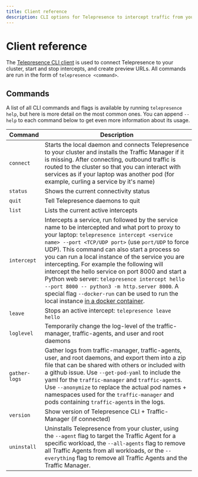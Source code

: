 ```yaml
---
title: Client reference
description: CLI options for Telepresence to intercept traffic from your Kubernetes cluster to code running on your laptop.
---
```


# Client reference

The [Telepresence CLI client](../quick-start.md) is used to connect Telepresence to your cluster, start and stop intercepts, and create preview URLs. All commands are run in the form of `telepresence <command>`.

## Commands

A list of all CLI commands and flags is available by running `telepresence help`, but here is more detail on the most common ones.
You can append `--help` to each command below to get even more information about its usage.

| Command       | Description                                                                                                                                                                                                                                                                                                                                                                                                                                                                                                                                                                                                           |
|---------------|-----------------------------------------------------------------------------------------------------------------------------------------------------------------------------------------------------------------------------------------------------------------------------------------------------------------------------------------------------------------------------------------------------------------------------------------------------------------------------------------------------------------------------------------------------------------------------------------------------------------------|
| `connect`     | Starts the local daemon and connects Telepresence to your cluster and installs the Traffic Manager if it is missing.  After connecting, outbound traffic is routed to the cluster so that you can interact with services as if your laptop was another pod (for example, curling a service by it's name)                                                                                                                                                                                                                                                                                                              |
| `status`      | Shows the current connectivity status                                                                                                                                                                                                                                                                                                                                                                                                                                                                                                                                                                                 |
| `quit`        | Tell Telepresence daemons to quit                                                                                                                                                                                                                                                                                                                                                                                                                                                                                                                                                                                     |
| `list`        | Lists the current active intercepts                                                                                                                                                                                                                                                                                                                                                                                                                                                                                                                                                                                   |
| `intercept`   | Intercepts a service, run followed by the service name to be intercepted and what port to proxy to your laptop: `telepresence intercept <service name> --port <TCP/UDP port>` (use `port/UDP` to force UDP). This command can also start a process so you can run a local instance of the service you are intercepting. For example the following will intercept the hello service on port 8000 and start a Python web server: `telepresence intercept hello --port 8000 -- python3 -m http.server 8000`. A special flag `--docker-run` can be used to run the local instance [in a docker container](docker-run.md). |
| `leave`       | Stops an active intercept: `telepresence leave hello`                                                                                                                                                                                                                                                                                                                                                                                                                                                                                                                                                                 |
| `loglevel`    | Temporarily change the log-level of the traffic-manager, traffic-agents, and user and root daemons                                                                                                                                                                                                                                                                                                                                                                                                                                                                                                                    |
| `gather-logs` | Gather logs from traffic-manager, traffic-agents, user, and root daemons, and export them into a zip file that can be shared with others or included with a github issue. Use `--get-pod-yaml` to include the yaml for the `traffic-manager` and `traffic-agent`s. Use `--anonymize` to replace the actual pod names + namespaces used for the `traffic-manager` and pods containing `traffic-agent`s in the logs.                                                                                                                                                                                                    |
| `version`     | Show version of Telepresence CLI + Traffic-Manager (if connected)                                                                                                                                                                                                                                                                                                                                                                                                                                                                                                                                                     |
| `uninstall`   | Uninstalls Telepresence from your cluster, using the `--agent` flag to target the Traffic Agent for a specific workload, the `--all-agents` flag to remove all Traffic Agents from all workloads, or the `--everything` flag to remove all Traffic Agents and the Traffic Manager.                                                                                                                                                                                                                                                                                                                                    |